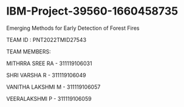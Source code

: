 # IBM-Project-39560-1660458735
Emerging Methods for Early Detection of Forest Fires

TEAM ID : PNT2022TMID27543

TEAM MEMBERS:

MITHRRA SREE  RA - 311119106031

SHRI VARSHA R - 311119106049

VANITHA LAKSHMI M - 311119106057

VEERALAKSHMI P - 311119106059
